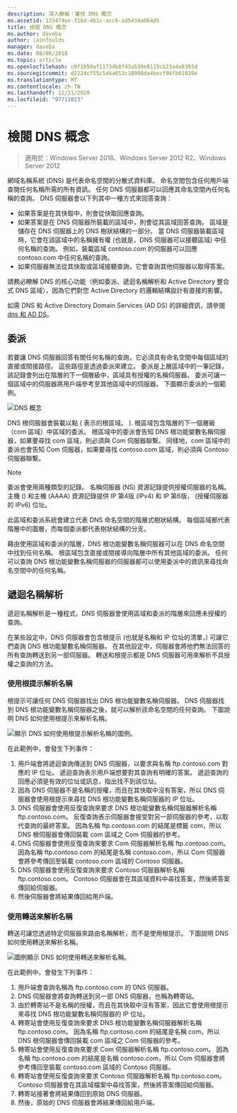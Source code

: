 ```yaml
---
description: 深入瞭解：審核 DNS 概念
ms.assetid: 133474ee-316d-4b1c-acc6-ad5434a064d5
title: 檢閱 DNS 概念
ms.author: daveba
author: iainfoulds
manager: daveba
ms.date: 08/08/2018
ms.topic: article
ms.openlocfilehash: c0f1850af11734b0f43a530e8119cb21a4a8393d
ms.sourcegitcommit: d2224cf55c5d4a653c18908da4becf94fb01819e
ms.translationtype: MT
ms.contentlocale: zh-TW
ms.lasthandoff: 12/21/2020
ms.locfileid: "97711813"
---
```

# <a name="reviewing-dns-concepts"></a>檢閱 DNS 概念

>適用於：Windows Server 2016、Windows Server 2012 R2、Windows Server 2012

網域名稱系統 (DNS) 是代表命名空間的分散式資料庫。 命名空間包含任何用戶端查閱任何名稱所需的所有資訊。 任何 DNS 伺服器都可以回應其命名空間內任何名稱的查詢。 DNS 伺服器會以下列其中一種方式來回答查詢：

- 如果答案是在其快取中，則會從快取回應查詢。
- 如果答案是在 DNS 伺服器所裝載的區域中，則會從其區域回答查詢。 區域是儲存在 DNS 伺服器上的 DNS 樹狀結構的一部分。 當 DNS 伺服器裝載區域時，它會在該區域中的名稱擁有權 (也就是，DNS 伺服器可以接聽區域) 中任何名稱的查詢。 例如，裝載區域 contoso.com 的伺服器可以回應 contoso.com 中任何名稱的查詢。
- 如果伺服器無法從其快取或區域接聽查詢，它會查詢其他伺服器以取得答案。

請務必瞭解 DNS 的核心功能（例如委派、遞迴名稱解析和 Active Directory 整合式 DNS 區域），因為它們對您 Active Directory 的邏輯結構設計有直接的影響。

如需 DNS 和 Active Directory Domain Services (AD DS) 的詳細資訊，請參閱 [dns 和 AD DS](../../ad-ds/plan/DNS-and-AD-DS.md)。

## <a name="delegation"></a>委派

若要讓 DNS 伺服器回答有關任何名稱的查詢，它必須具有命名空間中每個區域的直接或間接路徑。 這些路徑是透過委派來建立。 委派是上層區域中的一筆記錄，該記錄會列出在階層的下一個層級中，區域具有授權的名稱伺服器。 委派可讓一個區域中的伺服器將用戶端參考至其他區域中的伺服器。 下圖顯示委派的一個範例。

![DNS 概念](../../media/Reviewing-DNS-Concepts/0c24b576-d41a-4e5d-ad3d-6be81e095835.gif)

DNS 根伺服器會裝載以點 ( 表示的根區域。 ). 根區域包含階層的下一個層級（com 區域）中區域的委派。 根區域中的委派會告知 DNS 根功能變數名稱伺服器，如果要尋找 com 區域，則必須與 Com 伺服器聯繫。 同樣地，com 區域中的委派也會告知 Com 伺服器，如果要尋找 contoso.com 區域，則必須與 Contoso 伺服器聯繫。

> [!NOTE]
> 委派會使用兩種類型的記錄。 名稱伺服器 (NS) 資源記錄提供授權伺服器的名稱。 主機 () 和主機 (AAAA) 資源記錄提供 IP 第4版 (IPv4) 和 IP 第6版， (授權伺服器的 IPv6) 位址。

此區域和委派系統會建立代表 DNS 命名空間的階層式樹狀結構。 每個區域都代表階層中的圖層，而每個委派都代表樹狀結構的分支。

藉由使用區域和委派的階層，DNS 根功能變數名稱伺服器可以在 DNS 命名空間中找到任何名稱。 根區域包含直接或間接導向階層中所有其他區域的委派。 任何可以查詢 DNS 根功能變數名稱伺服器的伺服器都可以使用委派中的資訊來尋找命名空間中的任何名稱。

## <a name="recursive-name-resolution"></a>遞迴名稱解析

遞迴名稱解析是一種程式，DNS 伺服器會使用區域和委派的階層來回應未授權的查詢。

在某些設定中，DNS 伺服器會包含根提示 (也就是名稱和 IP 位址的清單，) 可讓它們查詢 DNS 根功能變數名稱伺服器。 在其他設定中，伺服器會將他們無法回答的所有查詢轉送到另一部伺服器。 轉送和根提示都是 DNS 伺服器可用來解析不具授權之查詢的方法。

### <a name="resolving-names-by-using-root-hints"></a>使用根提示解析名稱

根提示可讓任何 DNS 伺服器找出 DNS 根功能變數名稱伺服器。 DNS 伺服器找到 DNS 根功能變數名稱伺服器之後，就可以解析該命名空間的任何查詢。 下圖說明 DNS 如何使用根提示來解析名稱。

![顯示 DNS 如何使用根提示解析名稱的圖例。](../../media/Reviewing-DNS-Concepts/1c044845-b104-4262-a7af-474ba3558a85.gif)

在此範例中，會發生下列事件：

1. 用戶端會將遞迴查詢傳送到 DNS 伺服器，以要求與名稱 ftp.contoso.com 對應的 IP 位址。 遞迴查詢表示用戶端想要對其查詢有明確的答案。 遞迴查詢的回應必須是有效的位址或訊息，指出找不到該位址。
2. 因為 DNS 伺服器不是名稱的授權，而且在其快取中沒有答案，所以 DNS 伺服器會使用根提示來尋找 DNS 根功能變數名稱伺服器的 IP 位址。
3. DNS 伺服器會使用反復查詢來要求 DNS 根功能變數名稱伺服器解析名稱 ftp.contoso.com。 反復查詢表示伺服器會接受對另一部伺服器的參考，以取代查詢的最終答案。 因為名稱 ftp.contoso.com 的結尾是標籤 com，所以 DNS 根伺服器會傳回裝載 com 區域之 Com 伺服器的參考。
4. DNS 伺服器會使用反復查詢來要求 Com 伺服器解析名稱 ftp.contoso.com。 因為名稱 ftp.contoso.com 的結尾是名稱 contoso.com，所以 Com 伺服器會將參考傳回至裝載 contoso.com 區域的 Contoso 伺服器。
5. DNS 伺服器會使用反復查詢來要求 Contoso 伺服器解析名稱 ftp.contoso.com。 Contoso 伺服器會在其區域資料中尋找答案，然後將答案傳回給伺服器。
6. 然後伺服器會將結果傳回給用戶端。

### <a name="resolving-names-by-using-forwarding"></a>使用轉送來解析名稱

轉送可讓您透過特定伺服器來路由名稱解析，而不是使用根提示。 下圖說明 DNS 如何使用轉送來解析名稱。

![圖例顯示 DNS 如何使用轉送來解析名稱。](../../media/Reviewing-DNS-Concepts/05bc2eb0-1033-4e53-ae30-244fa247d000.gif)

在此範例中，會發生下列事件：

1. 用戶端會查詢名稱為 ftp.contoso.com 的 DNS 伺服器。
2. DNS 伺服器會將查詢轉送到另一部 DNS 伺服器，也稱為轉寄站。
3. 由於轉寄站不是名稱的授權，而且在其快取中沒有答案，因此它會使用根提示來尋找 DNS 根功能變數名稱伺服器的 IP 位址。
4. 轉寄站會使用反復查詢來要求 DNS 根功能變數名稱伺服器解析名稱 ftp.contoso.com。 因為名稱 ftp.contoso.com 的結尾是名稱 com，所以 DNS 根伺服器會傳回裝載 com 區域之 Com 伺服器的參考。
5. 轉寄站會使用反復查詢來要求 Com 伺服器解析名稱 ftp.contoso.com。 因為名稱 ftp.contoso.com 的結尾是名稱 contoso.com，所以 Com 伺服器會將參考傳回至裝載 contoso.com 區域的 Contoso 伺服器。
6. 轉寄站會使用反復查詢來要求 Contoso 伺服器解析名稱 ftp.contoso.com。 Contoso 伺服器會在其區域檔案中尋找答案，然後將答案傳回給伺服器。
7. 轉寄站接著會將結果傳回到原始 DNS 伺服器。
8. 然後，原始的 DNS 伺服器會將結果傳回給用戶端。
